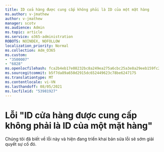 ```yaml
---
title: ID cửa hàng được cung cấp không phải là ID của một mặt hàng
ms.author: v-jmathew
author: v-jmathew
manager: scotv
ms.audience: Admin
ms.topic: article
ms.service: o365-administration
ROBOTS: NOINDEX, NOFOLLOW
localization_priority: Normal
ms.collection: Adm_O365
ms.custom:
- "3500007"
- "6828"
ms.openlocfilehash: fca2b4eb17e08232bc8a249ea275a6cbc25a3e8a29eeb159fc25f623d4f24390
ms.sourcegitcommit: b5f7da89a650d2915dc652449623c78be6247175
ms.translationtype: MT
ms.contentlocale: vi-VN
ms.lasthandoff: 08/05/2021
ms.locfileid: "53981927"
---
```

# <a name="the-store-id-provided-isnt-an-id-of-an-item-error"></a>Lỗi "ID cửa hàng được cung cấp không phải là ID của một mặt hàng"

Chúng tôi đã biết về lỗi này và hiện đang triển khai bản sửa lỗi sẽ sớm giải quyết sự cố đó.

